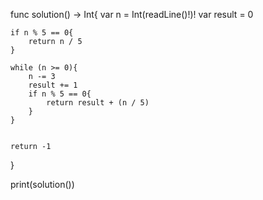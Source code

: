 func solution() -> Int{
    var n = Int(readLine()!)!
    var result = 0
    
    if n % 5 == 0{
        return n / 5
    }
    
    while (n >= 0){
        n -= 3
        result += 1
        if n % 5 == 0{
            return result + (n / 5)
        }
    }
    
    
    return -1
}

print(solution())
